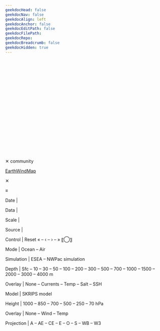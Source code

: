 ```yaml
---
geekdocHead: false
geekdocNav: false
geekdocAlign: left
geekdocAnchor: false
geekdocEditPath: false
geekdocFilePath:
geekdocRepo: 
geekdocBreadcrumb: false
geekdocHidden: true
---
```

<html itemscope itemtype="http://schema.org/Map" prefix="og: http://ogp.me/ns# fb: http://ogp.me/ns/fb#">
  <head>
      <meta charset="utf-8"/>
      <title>Model Result</title>
      <meta itemprop="name"                                      content="earth"/>
      <meta itemprop="description"     name="description"        content="model result"/>
      <meta property="og:type"        content="website"/>
      <meta property="og:title"       content="earth"/>
      <meta property="og:description" content="Model result of ASML"/>
      <meta property="og:url"         content="https://airsea.yonsei.ac.kr/model/"/>
      <meta property="og:image"       content="https://airsea.yonsei.ac.kr/images/banner.png"/>
      <link rel="shortcut icon" href="/favicon/asmllogo.svg"/>
      <link rel="apple-touch-icon" sizes="120x120" href="/favicon/asmllogo.svg"/>
      <link rel="apple-touch-icon" sizes="152x152" href="/favicon/asmllogo.svg"/>
      <link rel="stylesheet" type="text/css" href="/styles.css"/>
      <link rel="alternate" hreflang="x-default" href="https://airsea.yonsei.ac.kr/model/"/>
  </head>
  <body data-lang="en">
      <!--[if lte IE 8]><p id="warn">This site requires IE9 or newer.</p><![endif]-->
      <div id="display">
          <svg id="map" class="fill-screen" xmlns="http://www.w3.org/2000/svg" version="1.1"></svg>
          <canvas id="animation" class="fill-screen"></canvas>
          <canvas id="overlay" class="fill-screen"></canvas>
          <svg id="foreground" class="fill-screen" xmlns="http://www.w3.org/2000/svg" version="1.1"></svg>
      </div>
      <div id="sponsor" class="invisible">
          <p><span id="sponsor-hide" class="text-button invisible"> ✕ </span>community</p>
          <a id="sponsor-link" href="https://www.facebook.com/EarthWindMap">EarthWindMap</a>
      </div>
      <div id="details">
          <p id="status"></p>
          <div id="location">
              <p>
                  <span id="location-coord"></span>
                  <span id="location-close" class="invisible text-button"> ✕ </span>
              </p>
              <p>
                  <span id="location-wind"></span>
                  <span id="location-wind-units" class="text-button"></span>
              </p>
              <p>
                  <span id="location-value"></span>
                  <span id="location-value-units" class="text-button"></span>
              </p>
          </div>
          <p id="earth">
              <span id="show-menu" class="text-button" title="menu">≡</span>
              <span id="progress" class="invisible"></span>
          </p>
          <div id="menu" class="invisible">
              <p>Date | <span
                  id="data-date" class="local"></span> <span
                  id="toggle-zone" class="text-button"></span>
              </p>
              <p>Data | <span id="data-layer"></span></p>
              <p><span id="scale-label">Scale | </span><canvas id="scale"></canvas></p>
              <p>Source | <span id="data-center"></span></p>
              <p>Control | <span
                  class="text-button" id="nav-now" title="Current Conditions">Reset</span><span
                  class="text-button" id="nav-backward-more"> « </span> – <span
                  class="text-button" id="nav-backward"> ‹ </span> – <span
                  class="text-button" id="nav-forward"> › </span> – <span
                  class="text-button" id="nav-forward-more"> » </span><span
                  class="text-button" id="show-location" title="Current Position">〖◯〗</span>
              </p>
              <p>Mode | <span
                  class="text-button" id="ocean-mode-enable">Ocean</span> – <span
                  class="text-button" id="wind-mode-enable">Air</span>
              </p>
              <p class="ocean-mode">Simulation | <span
                class="model text-button" id="model-ESEA">ESEA</span> – <span
                class="model text-button" id="model-NWPac">NWPac</span> simulation
              </p>
              <p class="ocean-mode" id="depth">Depth | <span
                class="surface text-button" id="surface-level" title="Surface">Sfc</span> – <span
                class="surface text-button" id="depth-10m">10</span> – <span
                class="surface text-button" id="depth-30m">30</span> – <span
                class="surface text-button" id="depth-50m">50</span> – <span
                class="surface text-button" id="depth-100m">100</span> – <span
                class="surface text-button" id="depth-200m">200</span> – <span
                class="surface text-button" id="depth-300m">300</span> – <span
                class="surface text-button" id="depth-500m">500</span> – <span
                class="surface text-button" id="depth-700m">700</span> – <span
                class="surface text-button" id="depth-1000m">1000</span> – <span
                class="surface text-button" id="depth-1500m">1500</span> – <span
                class="surface text-button" id="depth-2000m">2000</span> – <span
                class="surface text-button" id="depth-3000m">3000</span> – <span
                class="surface text-button" id="depth-4000m">4000</span> m
            </p>
              <p class="ocean-mode">Overlay | <span
                  class="text-button" id="overlay-off">None</span> – <span
                  class="text-button" id="overlay-currents" title="Currents">Currents</span> – <span
                  class="text-button" id="overlay-temp" title="Temperature">Temp</span> – <span
                  class="text-button" id="overlay-salt" title="Salinity">Salt</span> – <span
                  class="text-button" id="overlay-SSH" title="SSH">SSH</span>
              </p>
              <!-- <p class="wind-mode"><span style="visibility:hidden">Overlay</span> | <span
                  class="text-button" id="overlay-total_precipitable_water" title="Total Precipitable Water">TPW</span> – <span
                  class="text-button" id="overlay-total_cloud_water" title="Total Cloud Water">TCW</span> – <span
                  class="text-button" id="overlay-mean_sea_level_pressure" title="Mean Sea Level Pressure">MSLP</span>
              </p> -->
              <p class="wind-mode invisible">Model | <span
                class="model text-button" id="model-SKRIPS">SKRIPS</span> model
              </p>
              <p class="wind-mode invisible">Height | <span
                  class="surface-wind text-button" id="isobaric-1000hPa">1000</span> – <span
                  class="surface-wind text-button" id="isobaric-850hPa">850</span> – <span
                  class="surface-wind text-button" id="isobaric-700hPa">700</span> – <span
                  class="surface-wind text-button" id="isobaric-500hPa">500</span> – <span
                  class="surface-wind text-button" id="isobaric-250hPa">250</span> – <span
                  class="surface-wind text-button" id="isobaric-70hPa">70</span> hPa
              </p>
              <p class="wind-mode invisible">Overlay | <span
                  class="text-button" id="overlay-ocean-off">None</span> – <span
                  class="text-button" id="overlay-wind" title="Wind">Wind</span> – <span
                  class="text-button" id="overlay-windtemp" title="Temperature">Temp</span>
              </p>
              <p>Projection | <span
                  class="proj text-button" id="atlantis" title="Atlantis">A</span> – <span
                  class="proj text-button" id="azimuthal_equidistant" title="Azimuthal Equidistant">AE</span> – <span
                  class="proj text-button" id="conic_equidistant" title="Conic Equidistant">CE</span> – <span
                  class="proj text-button" id="equirectangular" title="Equirectangular">E</span> – <span
                  class="proj text-button" id="orthographic" title="Orthographic">O</span> – <span
                  class="proj text-button" id="stereographic" title="Stereographic">S</span> – <span
                  class="proj text-button" id="waterman" title="Waterman Butterfly">WB</span> – <span
                  class="proj text-button" id="winkel3" title="Winkel Tripel">W3</span>
              </p>
          </div>
      </div>
      <script src="//cdnjs.cloudflare.com/ajax/libs/underscore.js/1.6.0/underscore-min.js" charset="utf-8"></script>
      <script src="//cdnjs.cloudflare.com/ajax/libs/backbone.js/1.1.0/backbone-min.js" charset="utf-8"></script>
      <script src="//cdnjs.cloudflare.com/ajax/libs/topojson/1.1.0/topojson.min.js" charset="utf-8"></script>
      <script src="//cdnjs.cloudflare.com/ajax/libs/d3/3.3.10/d3.min.js" charset="utf-8"></script>
  <!--
      <script src="/libs/underscore.js/1.6.0/underscore.js" charset="utf-8"></script>
      <script src="/libs/backbone.js/1.1.0/backbone.js" charset="utf-8"></script>
      <script src="/libs/topojson/1.1.0/topojson.js" charset="utf-8"></script>
      <script src="/libs/d3/3.3.10/d3.js" charset="utf-8"></script>
  -->
      <script src="/libs/d3.geo/0.0.0/d3.geo.projection.v0.min.js" charset="utf-8"></script>
      <script src="/libs/d3.geo/0.0.0/d3.geo.polyhedron.v0.min.js" charset="utf-8"></script>
      <script src="/libs/when/2.6.0/when.js" charset="utf-8"></script>
      <script src="/libs/earth/1.0.0/micro.js" charset="utf-8"></script>
      <script src="/libs/earth/1.0.0/globes.js" charset="utf-8"></script>
      <script src="/libs/earth/1.0.0/products.js" charset="utf-8"></script>
      <script src="/libs/earth/1.0.0/earth.js" charset="utf-8"></script>
      <!-- <script>
        var button = document.getElementById("ocean-mode-enable");
        function simulateButtonClick() {
            button.click();
        }
        window.onload = function() {
            simulateButtonClick();
        };
      </script> -->
  </body>
</html>
